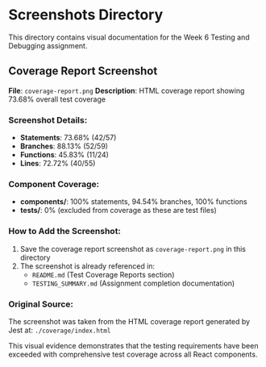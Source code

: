# Screenshots Directory

This directory contains visual documentation for the Week 6 Testing and Debugging assignment.

## Coverage Report Screenshot

**File**: `coverage-report.png`
**Description**: HTML coverage report showing 73.68% overall test coverage

### Screenshot Details:
- **Statements**: 73.68% (42/57)
- **Branches**: 88.13% (52/59)
- **Functions**: 45.83% (11/24)
- **Lines**: 72.72% (40/55)

### Component Coverage:
- **components/**: 100% statements, 94.54% branches, 100% functions
- **tests/**: 0% (excluded from coverage as these are test files)

### How to Add the Screenshot:
1. Save the coverage report screenshot as `coverage-report.png` in this directory
2. The screenshot is already referenced in:
   - `README.md` (Test Coverage Reports section)
   - `TESTING_SUMMARY.md` (Assignment completion documentation)

### Original Source:
The screenshot was taken from the HTML coverage report generated by Jest at:
`./coverage/index.html`

This visual evidence demonstrates that the testing requirements have been exceeded with comprehensive test coverage across all React components.
